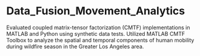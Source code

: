 # Data_Fusion_Movement_Analytics
Evaluated coupled matrix-tensor factorization (CMTF) implementations in MATLAB and Python using synthetic data tests. Utilized MATLAB CMTF Toolbox to analyze the spatial and temporal components of human mobility during wildfire season in the Greater Los Angeles area.
